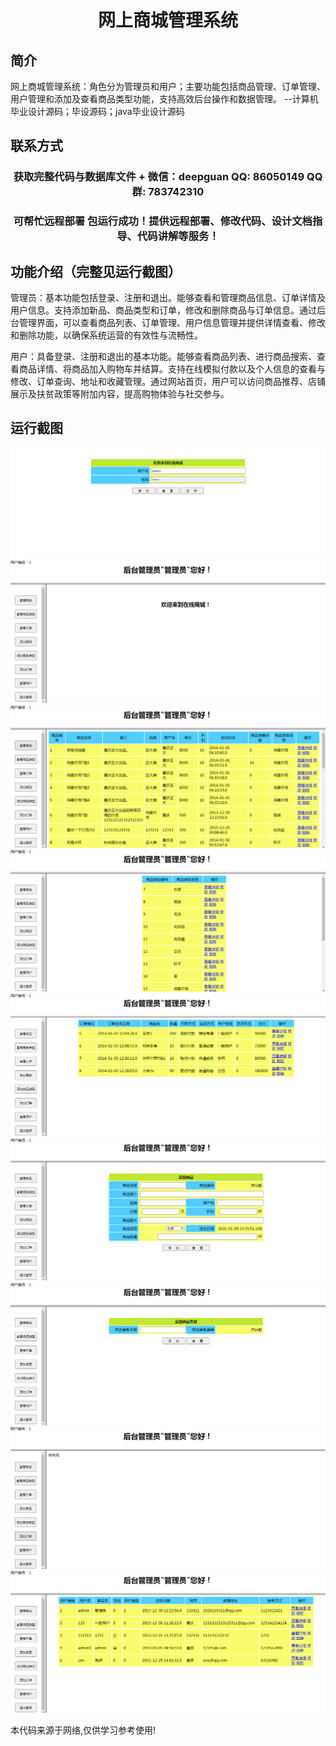 <p><h1 align="center">网上商城管理系统</h1></p>

## 简介
网上商城管理系统：角色分为管理员和用户；主要功能包括商品管理、订单管理、用户管理和添加及查看商品类型功能，支持高效后台操作和数据管理。    --计算机毕业设计源码；毕设源码；java毕业设计源码


## 联系方式
<p><h3 align="center">获取完整代码与数据库文件 + 微信：deepguan QQ: 86050149 QQ群: 783742310</h3></p>
<p><h3 align="center">可帮忙远程部署 包运行成功！提供远程部署、修改代码、设计文档指导、代码讲解等服务！</h3></p>

## 功能介绍（完整见运行截图）
管理员：基本功能包括登录、注册和退出。能够查看和管理商品信息、订单详情及用户信息。支持添加新品、商品类型和订单，修改和删除商品与订单信息。通过后台管理界面，可以查看商品列表、订单管理、用户信息管理并提供详情查看、修改和删除功能，以确保系统运营的有效性与流畅性。

用户：具备登录、注册和退出的基本功能。能够查看商品列表、进行商品搜索、查看商品详情、将商品加入购物车并结算。支持在线模拟付款以及个人信息的查看与修改、订单查询、地址和收藏管理。通过网站首页，用户可以访问商品推荐、店铺展示及扶贫政策等附加内容，提高购物体验与社交参与。


## 运行截图
![](imgs/588112-20210110000135235-599077375.png)
![](imgs/588112-20210110000144618-2036429731.png)
![](imgs/588112-20210110000152017-1334519490.png)
![](imgs/588112-20210110000159263-1566514697.png)
![](imgs/588112-20210110000208466-455568123.png)
![](imgs/588112-20210110000219789-1129271556.png)
![](imgs/588112-20210110000226887-517912736.png)
![](imgs/588112-20210110000234756-25891159.png)
![](imgs/588112-20210110000247318-569141276.png)

<p>本代码来源于网络,仅供学习参考使用!</p>
